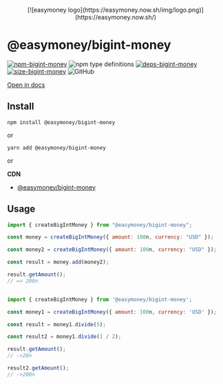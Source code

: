 
<div align="center">
<br>
[![easymoney logo](https://easymoney.now.sh/img/logo.png)](https://easymoney.now.sh/)
</div>



# @easymoney/bigint-money

[![npm-bigint-money]][pack-bigint-money] ![npm type definitions]  [![deps-bigint-money]][david-bigint-money]  [![size-bigint-money]][pho-bigint-money] ![GitHub]


[npm-bigint-money]: https://img.shields.io/npm/v/@easymoney/bigint-money?color=blue
[pack-bigint-money]: https://www.npmjs.com/package/@easymoney/bigint-money
[npm type definitions]: https://img.shields.io/npm/types/@easymoney/bigint-money?color=blue
[deps-bigint-money]: https://david-dm.org/frolovdev/easymoney/status.svg?path=packages/bigint-money
[david-bigint-money]: https://david-dm.org/frolovdev/easymoney?path=packages/bigint-money
[size-bigint-money]: https://img.shields.io/bundlephobia/minzip/@easymoney/bigint-money
[pho-bigint-money]: https://bundlephobia.com/result?p=@easymoney/bigint-money
[GitHub]: https://img.shields.io/npm/l/@easymoney/bigint-money

[Open in docs](https://easymoney.now.sh/docs/api/bigint-money/createBigIntMoney/Description)

## Install

```
npm install @easymoney/bigint-money
```

or

```
yarn add @easymoney/bigint-money
```
or

**CDN**
 - [@easymoney/bigint-money](https://unpkg.com/@easymoney/bigint-money)

## Usage

```js
import { createBigIntMoney } from "@easymoney/bigint-money";

const money = createBigIntMoney({ amount: 100n, currency: "USD" });

const money2 = createBigIntMoney({ amount: 100n, currency: "USD" });

const result = money.add(money2);

result.getAmount();
// => 200n
```

```js

import { createBigIntMoney } from '@easymoney/bigint-money';

const money1 = createBigIntMoney({ amount: 100n, currency: 'USD' });

const result = money1.divide(5);

const result2 = money1.divide(1 / 2);

result.getAmount();
// ->20n

result2.getAmount();
// ->200n

```